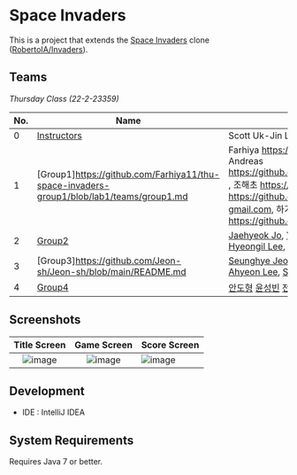 # Space Invaders

This is a project that extends the [Space Invaders](https://en.wikipedia.org/wiki/Space_Invaders) clone ([RobertoIA/Invaders](https://github.com/RobertoIA/Invaders)).

## Teams
_Thursday Class (22-2-23359)_

| No. | Name        | Members                     | Requirements      |   
|-----|-------------|-----------------------------|-------------------|
| 0   | [Instructors](teams/instructors.md) | Scott Uk-Jin Lee, [Hansae Ju](https://github.com/Verssae/Verssae) | Instruct students |  
| 1   |[Group1]https://github.com/Farhiya11/thu-space-invaders-group1/blob/lab1/teams/group1.md     | Farhiya https://github.com/Farhiya11/Farhiya11 , Andreas https://github.com/AndreasEgholm/AndreasEgholm , 조해초 https://github.com/haechojo/haechojo, 서엽 https://github.com/xuyu0916/xuyu0916-gmail.com, 하가휘 https://github.com/qlask1/-/tree/main                   |  https://docs.google.com/document/d/1G3VtR-ycsRAnrmbLCeS6fTqo1qIWd4vJO8Lu-dMOBlo/edit?usp=sharing                 |
| 2   |  [Group2](teams/group2.md)   |  [Jaehyeok Jo](https://github.com/poer2424/poer2424), [Yoonyoung Kim](https://github.com/rladbsdud123/rladbsdud123), [Hoseung Nam](https://github.com/hsnam99/hsnam99), [Hyeongil Lee](https://github.com/201HI/201HI), [Woonyoung Kim](https://github.com/woon325/woon325)      |  [Gameplay HUD](teams/group2.md)  |
| 3   |[Group3]https://github.com/Jeon-sh/Jeon-sh/blob/main/README.md|[Seunghye Jeon](https://github.com/Jeon-sh/Jeon-sh/blob/main/README.md), [Yunjae Kim](https://github.com/jerryfly1/jerryfly1/blob/main/README.md), [Junyeong Kim](https://github.com/trueu1120/Info/blob/main/README.md), [Ahyeon Lee](https://github.com/ahyns62/ahyns62/blob/main/README.md), [Seojun Moon](???)| 추후수정|
| 4   | [Group4](https://github.com/CSE2024-SDP-Team4/CSE2024-SDP-Team4/blob/main/README.md) | [안도형](https://github.com/andohyung/andohyung/blob/main/README.md) [윤성빈](https://github.com/SeongBinYoon/SeongBinYoon/blob/main/README.md) [전현우](https://github.com/Jeonhyeonwoo/Jeonhyeonwoo/blob/main/README.md) [최진영](https://github.com/orca10/orca10/blob/main/README.md) [한정우](https://github.com/jeongulupe/jeongulupe/blob/main/README.md) [홍진수](https://github.com/bakukun/bakukun/blob/main/README.md) | Main menu / Setting |  


## Screenshots
 

Title Screen               |  Game Screen              | Score Screen
:-------------------------:|:-------------------------:|:---------
![image](https://user-images.githubusercontent.com/69495129/136980139-7ad6adab-3f11-4711-b0a6-341080aa3361.png)   |  ![image](https://user-images.githubusercontent.com/69495129/136980236-c5d9ef85-f09a-47a7-b9d9-948f7b624002.png)|![image](https://user-images.githubusercontent.com/69495129/136980681-93dcadaf-08cb-48d8-90c9-68c651a115c9.png)


## Development

- IDE : IntelliJ IDEA


## System Requirements
Requires Java 7 or better.
